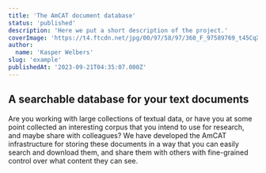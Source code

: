 ```yaml
---
title: 'The AmCAT document database'
status: 'published'
description: 'Here we put a short description of the project.'
coverImage: 'https://t4.ftcdn.net/jpg/00/97/58/97/360_F_97589769_t45CqXyzjz0KXwoBZT9PRaWGHRk5hQqQ.jpg'
author:
  name: 'Kasper Welbers'
slug: 'example'
publishedAt: '2023-09-21T04:35:07.000Z'
---
```


## A searchable database for your text documents

Are you working with large collections of textual data, or have you at some point collected an interesting corpus that you intend to use for research, and maybe share with colleagues? We have developed the AmCAT infrastructure for storing these documents in a way that you can easily search and download them, and share them with others with fine-grained control over what content they can see.

